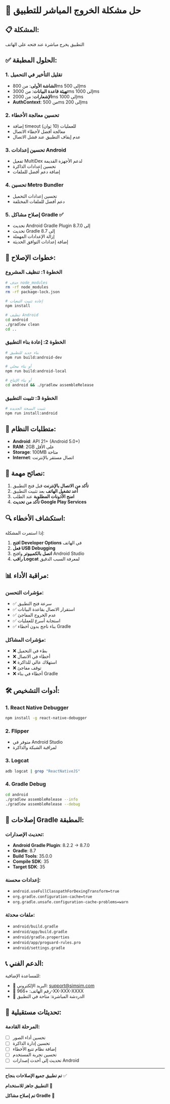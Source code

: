 # 🚨 حل مشكلة الخروج المباشر للتطبيق

## 📋 المشكلة:
التطبيق يخرج مباشرة عند فتحه على الهاتف

## ✅ الحلول المطبقة:

### 1. تقليل التأخير في التحميل
- **الشاشة الأولى**: من 800ms إلى 500ms
- **تهيئة قاعدة البيانات**: من 3000ms إلى 1000ms  
- **الإشعارات**: من 2000ms إلى 1000ms
- **AuthContext**: من 500ms إلى 200ms

### 2. تحسين معالجة الأخطاء
- إضافة timeout للعمليات (10 ثوان)
- معالجة أفضل لأخطاء الاتصال
- عدم إيقاف التطبيق عند فشل الاتصال

### 3. تحسين إعدادات Android
- تفعيل MultiDex لدعم الأجهزة القديمة
- تحسين إعدادات الذاكرة
- إضافة دعم أفضل للملفات

### 4. تحسين Metro Bundler
- تحسين إعدادات التحميل
- دعم أفضل للملفات المختلفة

### 5. إصلاح مشاكل Gradle ✅
- تحديث Android Gradle Plugin إلى 8.7.0
- تحديث Gradle إلى 8.7
- إزالة الإعدادات المهملة
- إضافة إعدادات التوافق الحديثة

## 🔧 خطوات الإصلاح:

### الخطوة 1: تنظيف المشروع
```bash
# حذف node_modules
rm -rf node_modules
rm -rf package-lock.json

# إعادة تثبيت التبعيات
npm install

# تنظيف Android
cd android
./gradlew clean
cd ..
```

### الخطوة 2: إعادة بناء التطبيق
```bash
# بناء جديد للتطبيق
npm run build:android-dev

# أو بناء محلي
npm run build:android-local

# أو بناء الإنتاج
cd android && ./gradlew assembleRelease
```

### الخطوة 3: تثبيت التطبيق
```bash
# تثبيت النسخة الجديدة
npm run install:android
```

## 📱 متطلبات النظام:

- **Android**: API 21+ (Android 5.0+)
- **RAM**: 2GB على الأقل
- **Storage**: 100MB متاحة
- **Internet**: اتصال مستقر بالإنترنت

## 🚨 نصائح مهمة:

1. **تأكد من الاتصال بالإنترنت** قبل فتح التطبيق
2. **أعد تشغيل الهاتف** بعد تثبيت التطبيق
3. **امنح الأذونات المطلوبة** عند الطلب
4. **تأكد من تحديث Google Play Services**

## 🔍 استكشاف الأخطاء:

إذا استمرت المشكلة:

1. **افتح Developer Options** في الهاتف
2. **فعل USB Debugging**
3. **اتصل بالكمبيوتر** وافتح Android Studio
4. **راقب Logcat** لمعرفة السبب الدقيق

## 📊 مراقبة الأداء:

### مؤشرات التحسن:
- ✅ سرعة فتح التطبيق
- ✅ استقرار الاتصال بقاعدة البيانات
- ✅ عدم الخروج المفاجئ
- ✅ استجابة أسرع للعمليات
- ✅ بناء ناجح بدون أخطاء Gradle

### مؤشرات المشاكل:
- ❌ بطء في التحميل
- ❌ أخطاء في الاتصال
- ❌ استهلاك عالي للذاكرة
- ❌ توقف مفاجئ
- ❌ أخطاء في بناء Gradle

## 🛠️ أدوات التشخيص:

### 1. React Native Debugger
```bash
npm install -g react-native-debugger
```

### 2. Flipper
- متوفر في Android Studio
- لمراقبة الشبكة والذاكرة

### 3. Logcat
```bash
adb logcat | grep "ReactNativeJS"
```

### 4. Gradle Debug
```bash
cd android
./gradlew assembleRelease --info
./gradlew assembleRelease --debug
```

## 🔧 إصلاحات Gradle المطبقة:

### تحديث الإصدارات:
- **Android Gradle Plugin**: 8.2.2 → 8.7.0
- **Gradle**: 8.7
- **Build Tools**: 35.0.0
- **Compile SDK**: 35
- **Target SDK**: 35

### إعدادات محسنة:
- `android.useFullClasspathForDexingTransform=true`
- `org.gradle.configuration-cache=true`
- `org.gradle.unsafe.configuration-cache-problems=warn`

### ملفات محدثة:
- `android/build.gradle`
- `android/app/build.gradle`
- `android/gradle.properties`
- `android/app/proguard-rules.pro`
- `android/settings.gradle`

## 📞 الدعم الفني:

للمساعدة الإضافية:
- 📧 البريد الإلكتروني: support@simsim.com
- 📱 رقم الهاتف: +966-XX-XXX-XXXX
- 💬 الدردشة المباشرة: متاحة في التطبيق

## 🔄 تحديثات مستقبلية:

### المرحلة القادمة:
- [ ] تحسين أداء الصور
- [ ] تحسين إدارة الذاكرة
- [ ] إضافة نظام تتبع الأخطاء
- [ ] تحسين تجربة المستخدم
- [ ] تحديث إلى أحدث إصدارات Android

---

**تم تطبيق جميع الإصلاحات بنجاح** ✅

**التطبيق جاهز للاستخدام** 🚀

**تم إصلاح مشاكل Gradle** 🔧
